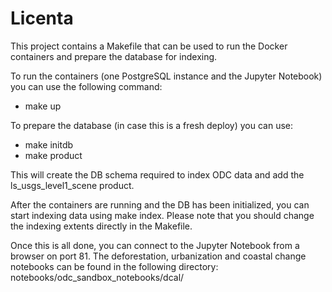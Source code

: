 # Licenta

This project contains a Makefile that can be used to run the Docker containers 
and prepare the database for indexing. 

To run the containers (one PostgreSQL instance and the Jupyter Notebook) you can
use the following command: 
 - make up

To prepare the database (in case this is a fresh deploy) you can use:
 - make initdb
 - make product
 
This will create the DB schema required to index ODC data and add the 
ls_usgs_level1_scene product.

After the containers are running and the DB has been initialized, you can start
indexing data using make index. Please note that you should change the indexing 
extents directly in the Makefile.

Once this is all done, you can connect to the Jupyter Notebook from a browser on
port 81. The deforestation, urbanization and coastal change notebooks can be found
in the following directory: notebooks/odc_sandbox_notebooks/dcal/ 
